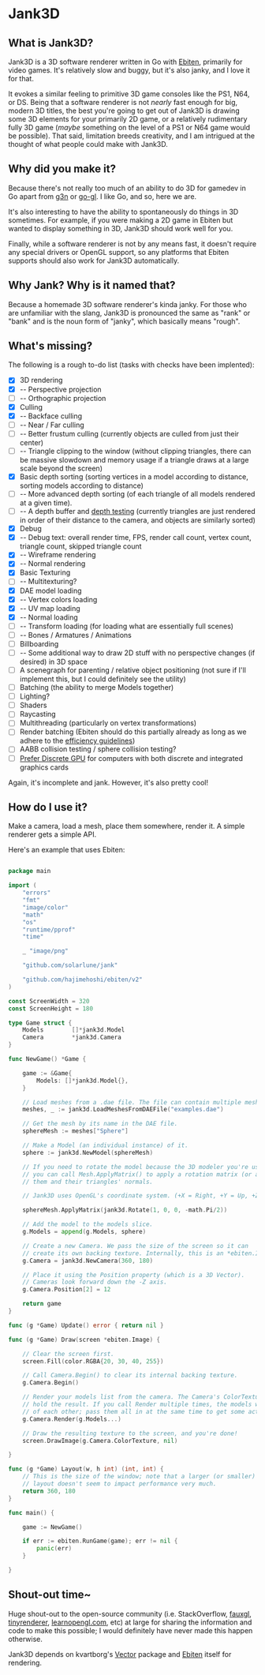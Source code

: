 # Jank3D

## What is Jank3D?

Jank3D is a 3D software renderer written in Go with [Ebiten](https://ebiten.org/), primarily for video games. It's relatively slow and buggy, but it's also janky, and I love it for that.

It evokes a similar feeling to primitive 3D game consoles like the PS1, N64, or DS. Being that a software renderer is not _nearly_ fast enough for big, modern 3D titles, the best you're going to get out of Jank3D is drawing some 3D elements for your primarily 2D game, or a relatively rudimentary fully 3D game (_maybe_ something on the level of a PS1 or N64 game would be possible). That said, limitation breeds creativity, and I am intrigued at the thought of what people could make with Jank3D.

## Why did you make it?

Because there's not really too much of an ability to do 3D for gamedev in Go apart from [g3n](http://g3n.rocks) or [go-gl](https://github.com/go-gl/gl). I like Go, and so, here we are. 

It's also interesting to have the ability to spontaneously do things in 3D sometimes. For example, if you were making a 2D game in Ebiten but wanted to display something in 3D, Jank3D should work well for you.

Finally, while a software renderer is not by any means fast, it doesn't require any special drivers or OpenGL support, so any platforms that Ebiten supports should also work for Jank3D automatically.

## Why Jank? Why is it named that?

Because a homemade 3D software renderer's kinda janky. For those who are unfamiliar with the slang, Jank3D is pronounced the same as "rank" or "bank" and is the noun form of "janky", which basically means "rough".

## What's missing?

The following is a rough to-do list (tasks with checks have been implented):

- [x] 3D rendering
- [x] -- Perspective projection
- [ ] -- Orthographic projection
- [x] Culling
- [x] -- Backface culling
- [ ] -- Near / Far culling
- [ ] -- Better frustum culling (currently objects are culled from just their center)
- [ ] -- Triangle clipping to the window (without clipping triangles, there can be massive slowdown and memory usage if a triangle draws at a large scale beyond the screen)
- [x] Basic depth sorting (sorting vertices in a model according to distance, sorting models according to distance)
- [ ] -- More advanced depth sorting (of each triangle of all models rendered at a given time).
- [ ] -- A depth buffer and [depth testing](https://learnopengl.com/Advanced-OpenGL/Depth-testing) (currently triangles are just rendered in order of their distance to the camera, and objects are similarly sorted)
- [x] Debug
- [x] -- Debug text: overall render time, FPS, render call count, vertex count, triangle count, skipped triangle count
- [x] -- Wireframe rendering
- [x] -- Normal rendering
- [x] Basic Texturing
- [ ] -- Multitexturing?
- [x] DAE model loading
- [x] -- Vertex colors loading
- [x] -- UV map loading
- [x] -- Normal loading
- [ ] -- Transform loading (for loading what are essentially full scenes)
- [ ] -- Bones / Armatures / Animations
- [ ] Billboarding
- [ ] -- Some additional way to draw 2D stuff with no perspective changes (if desired) in 3D space
- [ ] A scenegraph for parenting / relative object positioning (not sure if I'll implement this, but I could definitely see the utility)
- [ ] Batching (the ability to merge Models together)
- [ ] Lighting?
- [ ] Shaders
- [ ] Raycasting
- [ ] Multithreading (particularly on vertex transformations)
- [ ] Render batching (Ebiten should do this partially already as long as we adhere to the [efficiency guidelines](https://ebiten.org/documents/performancetips.html#Make_similar_draw_function_calls_successive))
- [ ] AABB collision testing / sphere collision testing?
- [ ] [Prefer Discrete GPU](https://github.com/silbinarywolf/preferdiscretegpu) for computers with both discrete and integrated graphics cards

Again, it's incomplete and jank. However, it's also pretty cool!

## How do I use it?

Make a camera, load a mesh, place them somewhere, render it. A simple renderer gets a simple API.

Here's an example that uses Ebiten:

```go

package main

import (
	"errors"
	"fmt"
	"image/color"
	"math"
	"os"
	"runtime/pprof"
	"time"

	_ "image/png"

	"github.com/solarlune/jank"

	"github.com/hajimehoshi/ebiten/v2"
)

const ScreenWidth = 320
const ScreenHeight = 180

type Game struct {
	Models        []*jank3d.Model
	Camera        *jank3d.Camera
}

func NewGame() *Game {

	game := &Game{
		Models: []*jank3d.Model{},
	}

	// Load meshes from a .dae file. The file can contain multiple meshes, so the LoadMeshes functions return maps of mesh name to *jank.Mesh.
	meshes, _ := jank3d.LoadMeshesFromDAEFile("examples.dae") 

	// Get the mesh by its name in the DAE file.
	sphereMesh := meshes["Sphere"]

	// Make a Model (an individual instance) of it.
	sphere := jank3d.NewModel(sphereMesh) 

	// If you need to rotate the model because the 3D modeler you're using doesn't use the same axes as Jank3D (like Blender),
	// you can call Mesh.ApplyMatrix() to apply a rotation matrix (or any other kind) to the vertices, thereby rotating 
	// them and their triangles' normals.

	// Jank3D uses OpenGL's coordinate system. (+X = Right, +Y = Up, +Z = Back)

	sphereMesh.ApplyMatrix(jank3d.Rotate(1, 0, 0, -math.Pi/2))

	// Add the model to the models slice.
	g.Models = append(g.Models, sphere)

	// Create a new Camera. We pass the size of the screen so it can
	// create its own backing texture. Internally, this is an *ebiten.Image.
	g.Camera = jank3d.NewCamera(360, 180)

	// Place it using the Position property (which is a 3D Vector).
	// Cameras look forward down the -Z axis.
	g.Camera.Position[2] = 12

	return game
}

func (g *Game) Update() error { return nil }

func (g *Game) Draw(screen *ebiten.Image) {

	// Clear the screen first.
	screen.Fill(color.RGBA{20, 30, 40, 255})

	// Call Camera.Begin() to clear its internal backing texture.
	g.Camera.Begin()

	// Render your models list from the camera. The Camera's ColorTexture will then 
	// hold the result. If you call Render multiple times, the models will draw on top
	// of each other; pass them all in at the same time to get some actual depth.
	g.Camera.Render(g.Models...) 

	// Draw the resulting texture to the screen, and you're done!
	screen.DrawImage(g.Camera.ColorTexture, nil) 

}

func (g *Game) Layout(w, h int) (int, int) {
	// This is the size of the window; note that a larger (or smaller) 
	// layout doesn't seem to impact performance very much.
	return 360, 180
}

func main() {

	game := NewGame()

	if err := ebiten.RunGame(game); err != nil {
		panic(err)
	}

}


```

## Shout-out time~

Huge shout-out to the open-source community (i.e. StackOverflow, [fauxgl](https://github.com/fogleman/fauxgl), [tinyrenderer](https://github.com/ssloy/tinyrenderer), [learnopengl.com](https://learnopengl.com/Getting-started/Coordinate-Systems), etc) at large for sharing the information and code to make this possible; I would definitely have never made this happen otherwise.

Jank3D depends on kvartborg's [Vector](https://github.com/kvartborg/vector) package and [Ebiten](https://ebiten.org/) itself for rendering.